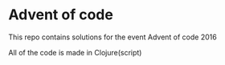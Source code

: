 # Advent of code

This repo contains solutions for the event Advent of code 2016

All of the code is made in Clojure(script)
